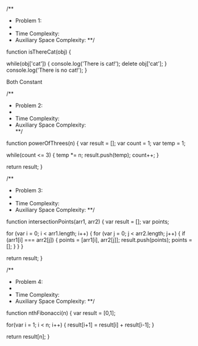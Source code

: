 /**
 * Problem 1:
 *
 *  Time Complexity:
 *  Auxiliary Space Complexity: 
 **/

function isThereCat(obj) {

  while(obj['cat']) {
    console.log('There is cat!');
    delete obj['cat'];
  }
  console.log('There is no cat!');
}

Both Constant


/**
 * Problem 2:
 *
 *  Time Complexity: 
 *  Auxiliary Space Complexity:  
 **/

function powerOfThrees(n) {
  var result = [];
  var count = 1;
  var temp = 1;

  while(count <= 3) {
    temp *= n;
    result.push(temp);
    count++;
  }

  return result;
}

/**
 * Problem 3:
 *
 *  Time Complexity: 
 *  Auxiliary Space Complexity: 
 **/

function intersectionPoints(arr1, arr2) {
  var result = [];
  var points;

  for (var i = 0; i < arr1.length; i++) {
    for (var j = 0; j < arr2.length; j++) {
      if (arr1[i] === arr2[j]) {
        points = [arr1[i], arr2[j]];
        result.push(points);
        points = [];
      }
    }
  }

  return result;
}


/**
 * Problem 4:
 *
 *  Time Complexity:
 *  Auxiliary Space Complexity:
 **/

function nthFibonacci(n) {
  var result = [0,1];

  for(var i = 1; i < n; i++) {
    result[i+1] = result[i] + result[i-1];
  }

  return result[n];
}
